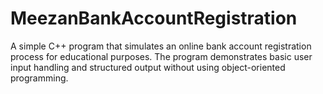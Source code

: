 # MeezanBankAccountRegistration
 A simple C++ program that simulates an online bank account registration process for educational purposes. The program demonstrates basic user input handling and structured output without using object-oriented programming.
